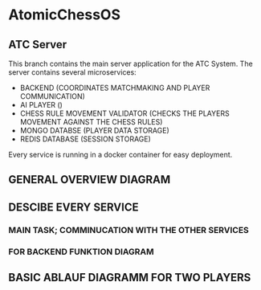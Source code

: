 # AtomicChessOS

## ATC Server

This branch contains the main server application for the ATC System.
The server contains several microservices:

* BACKEND (COORDINATES MATCHMAKING AND PLAYER COMMUNICATION)
* AI PLAYER ()
* CHESS RULE MOVEMENT VALIDATOR (CHECKS THE PLAYERS MOVEMENT AGAINST THE CHESS RULES)
* MONGO DATABSE (PLAYER DATA STORAGE)
* REDIS DATABASE (SESSION STORAGE)

Every service is running in a docker container for easy deployment.

## GENERAL OVERVIEW DIAGRAM
## DESCIBE EVERY SERVICE
### MAIN TASK; COMMINUCATION WITH THE OTHER SERVICES
### FOR BACKEND FUNKTION DIAGRAM

## BASIC ABLAUF DIAGRAMM FOR TWO PLAYERS
